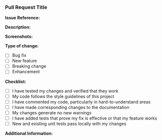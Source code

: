 ### Pull Request Title

**Issue Reference:**
<!-- If applicable, reference the issue number. -->

**Description:**
<!-- Please include a summary of the changes and which issue is fixed. -->

**Screenshots:**
<!-- Add screenshots or videos to show the before and after, if applicable. -->

**Type of change:**
- [ ] Bug fix
- [ ] New feature
- [ ] Breaking change
- [ ] Enhancement

**Checklist:**
- [ ] I have tested my changes and verified that they work
- [ ] My code follows the style guidelines of this project
- [ ] I have commented my code, particularly in hard-to-understand areas
- [ ] I have made corresponding changes to the documentation
- [ ] My changes generate no new warnings
- [ ] I have added tests that prove my fix is effective or that my feature works
- [ ] New and existing unit tests pass locally with my changes

**Additional Information:**
<!-- Add any other information that is important to this PR. -->
